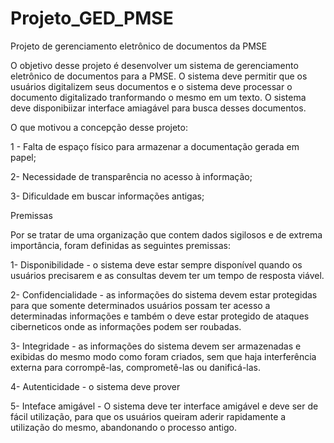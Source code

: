 # Projeto_GED_PMSE
Projeto de gerenciamento eletrônico de documentos da PMSE

O objetivo desse projeto é desenvolver um sistema de gerenciamento eletrônico de documentos para a PMSE. O sistema deve permitir que os usuários digitalizem seus documentos e o sistema deve processar o documento digitalizado tranformando o mesmo em um texto. O sistema deve disponibiizar interface amiagável para busca desses documentos. 

O que motivou a concepção desse projeto:

1 - Falta de espaço físico para armazenar a documentação gerada em papel;

2- Necessidade de transparência no acesso à informação;

3- Dificuldade em buscar informações antigas;

Premissas

Por se tratar de uma organização que contem dados sigilosos e de extrema importância, foram definidas as seguintes premissas:

1- Disponibilidade - o sistema deve estar sempre disponível quando os usuários precisarem e as consultas devem ter um tempo de resposta viável.

2- Confidencialidade - as informações do sistema devem estar protegidas para que somente determinados usuários possam ter acesso a determinadas informações e também o  deve estar protegido de ataques ciberneticos onde as informações podem ser roubadas.

3- Integridade - as informações do sistema devem ser armazenadas e exibidas do mesmo modo como foram criados, sem que haja interferência externa para corrompê-las, comprometê-las ou danificá-las.

4- Autenticidade - o sistema deve prover 

5- Inteface amigável - O sistema deve ter interface amigável e deve ser de fácil utilização, para que os usuários queiram aderir rapidamente a utilização do mesmo, abandonando o processo antigo.
